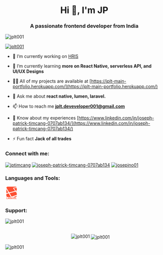 <h1 align="center">Hi 👋, I'm JP</h1>
<h3 align="center">A passionate frontend developer from India</h3>

<p align="left"> <img src="https://komarev.com/ghpvc/?username=jplt001&label=Profile%20views&color=0e75b6&style=flat" alt="jplt001" /> </p>

<p align="left"> <a href="https://github.com/ryo-ma/github-profile-trophy"><img src="https://github-profile-trophy.vercel.app/?username=jplt001" alt="jplt001" /></a> </p>

- 🔭 I’m currently working on [HRIS](https://github.com/jplt001/hris)

- 🌱 I’m currently learning **more on React Native, serverless API, and UI/UX Designs**

- 👨‍💻 All of my projects are available at [https://jplt-main-portfolio.herokuapp.com/](https://jplt-main-portfolio.herokuapp.com/)

- 💬 Ask me about **react native, lumen, laravel.**

- 📫 How to reach me **jplt.deveveloper001@gmail.com**

- 📄 Know about my experiences [https://www.linkedin.com/in/joseph-patrick-timcang-0707ab134/](https://www.linkedin.com/in/joseph-patrick-timcang-0707ab134/)

- ⚡ Fun fact **Jack of all trades**

<h3 align="left">Connect with me:</h3>
<p align="left">
<a href="https://twitter.com/jptimcang" target="blank"><img align="center" src="https://raw.githubusercontent.com/rahuldkjain/github-profile-readme-generator/master/src/images/icons/Social/twitter.svg" alt="jptimcang" height="30" width="40" /></a>
<a href="https://linkedin.com/in/joseph-patrick-timcang-0707ab134" target="blank"><img align="center" src="https://raw.githubusercontent.com/rahuldkjain/github-profile-readme-generator/master/src/images/icons/Social/linked-in-alt.svg" alt="joseph-patrick-timcang-0707ab134" height="30" width="40" /></a>
<a href="https://instagram.com/josepino01" target="blank"><img align="center" src="https://raw.githubusercontent.com/rahuldkjain/github-profile-readme-generator/master/src/images/icons/Social/instagram.svg" alt="josepino01" height="30" width="40" /></a>
</p>

<h3 align="left">Languages and Tools:</h3>
<p align="left"> <a href="https://laravel.com/" target="_blank" rel="noreferrer"> <img src="https://raw.githubusercontent.com/devicons/devicon/master/icons/laravel/laravel-plain-wordmark.svg" alt="laravel" width="40" height="40"/> </a> </p>

<h3 align="left">Support:</h3>
<p><a href="https://www.buymeacoffee.com/jplt001"> <img align="left" src="https://cdn.buymeacoffee.com/buttons/v2/default-yellow.png" height="50" width="210" alt="jplt001" /></a></p><br><br>

<p><img align="left" src="https://github-readme-stats.vercel.app/api/top-langs?username=jplt001&show_icons=true&locale=en&layout=compact" alt="jplt001" /></p>

<p>&nbsp;<img align="center" src="https://github-readme-stats.vercel.app/api?username=jplt001&show_icons=true&locale=en" alt="jplt001" /></p>

<p><img align="center" src="https://github-readme-streak-stats.herokuapp.com/?user=jplt001&" alt="jplt001" /></p>

